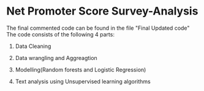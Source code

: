 # Net Promoter Score Survey-Analysis
The final commented code can be found in the file "Final Updated code"
The code consists of the following 4 parts:

1. Data Cleaning 

2. Data wrangling and Aggreagtion

3. Modelling(Random forests and Logistic Regression)

4. Text analysis using Unsupervised learning algorithms
